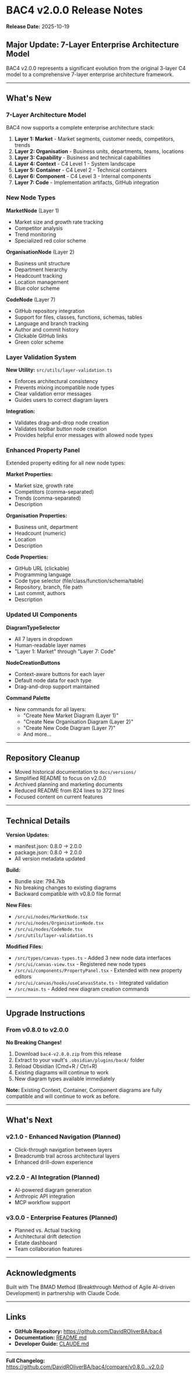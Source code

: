 # BAC4 v2.0.0 Release Notes

**Release Date:** 2025-10-19

## Major Update: 7-Layer Enterprise Architecture Model

BAC4 v2.0.0 represents a significant evolution from the original 3-layer C4 model to a comprehensive 7-layer enterprise architecture framework.

---

## What's New

### 7-Layer Architecture Model

BAC4 now supports a complete enterprise architecture stack:

1. **Layer 1: Market** - Market segments, customer needs, competitors, trends
2. **Layer 2: Organisation** - Business units, departments, teams, locations
3. **Layer 3: Capability** - Business and technical capabilities
4. **Layer 4: Context** - C4 Level 1 - System landscape
5. **Layer 5: Container** - C4 Level 2 - Technical containers
6. **Layer 6: Component** - C4 Level 3 - Internal components
7. **Layer 7: Code** - Implementation artifacts, GitHub integration

### New Node Types

**MarketNode** (Layer 1)
- Market size and growth rate tracking
- Competitor analysis
- Trend monitoring
- Specialized red color scheme

**OrganisationNode** (Layer 2)
- Business unit structure
- Department hierarchy
- Headcount tracking
- Location management
- Blue color scheme

**CodeNode** (Layer 7)
- GitHub repository integration
- Support for files, classes, functions, schemas, tables
- Language and branch tracking
- Author and commit history
- Clickable GitHub links
- Green color scheme

### Layer Validation System

**New Utility:** `src/utils/layer-validation.ts`

- Enforces architectural consistency
- Prevents mixing incompatible node types
- Clear validation error messages
- Guides users to correct diagram layers

**Integration:**
- Validates drag-and-drop node creation
- Validates toolbar button node creation
- Provides helpful error messages with allowed node types

### Enhanced Property Panel

Extended property editing for all new node types:

**Market Properties:**
- Market size, growth rate
- Competitors (comma-separated)
- Trends (comma-separated)
- Description

**Organisation Properties:**
- Business unit, department
- Headcount (numeric)
- Location
- Description

**Code Properties:**
- GitHub URL (clickable)
- Programming language
- Code type selector (file/class/function/schema/table)
- Repository, branch, file path
- Last commit, authors
- Description

### Updated UI Components

**DiagramTypeSelector**
- All 7 layers in dropdown
- Human-readable layer names
- "Layer 1: Market" through "Layer 7: Code"

**NodeCreationButtons**
- Context-aware buttons for each layer
- Default node data for each type
- Drag-and-drop support maintained

**Command Palette**
- New commands for all layers:
  - "Create New Market Diagram (Layer 1)"
  - "Create New Organisation Diagram (Layer 2)"
  - "Create New Code Diagram (Layer 7)"
  - And more...

---

## Repository Cleanup

- Moved historical documentation to `docs/versions/`
- Simplified README to focus on v2.0.0
- Archived planning and marketing documents
- Reduced README from 824 lines to 372 lines
- Focused content on current features

---

## Technical Details

**Version Updates:**
- manifest.json: 0.8.0 → 2.0.0
- package.json: 0.8.0 → 2.0.0
- All version metadata updated

**Build:**
- Bundle size: 794.7kb
- No breaking changes to existing diagrams
- Backward compatible with v0.8.0 file format

**New Files:**
- `/src/ui/nodes/MarketNode.tsx`
- `/src/ui/nodes/OrganisationNode.tsx`
- `/src/ui/nodes/CodeNode.tsx`
- `/src/utils/layer-validation.ts`

**Modified Files:**
- `/src/types/canvas-types.ts` - Added 3 new node data interfaces
- `/src/ui/canvas-view.tsx` - Registered new node types
- `/src/ui/components/PropertyPanel.tsx` - Extended with new property editors
- `/src/ui/canvas/hooks/useCanvasState.ts` - Integrated validation
- `/src/main.ts` - Added new diagram creation commands

---

## Upgrade Instructions

### From v0.8.0 to v2.0.0

**No Breaking Changes!**

1. Download `bac4-v2.0.0.zip` from this release
2. Extract to your vault's `.obsidian/plugins/bac4/` folder
3. Reload Obsidian (Cmd+R / Ctrl+R)
4. Existing diagrams will continue to work
5. New diagram types available immediately

**Note:** Existing Context, Container, Component diagrams are fully compatible and will continue to work as before.

---

## What's Next

### v2.1.0 - Enhanced Navigation (Planned)
- Click-through navigation between layers
- Breadcrumb trail across architectural layers
- Enhanced drill-down experience

### v2.2.0 - AI Integration (Planned)
- AI-powered diagram generation
- Anthropic API integration
- MCP workflow support

### v3.0.0 - Enterprise Features (Planned)
- Planned vs. Actual tracking
- Architectural drift detection
- Estate dashboard
- Team collaboration features

---

## Acknowledgments

Built with The BMAD Method (Breakthrough Method of Agile AI-driven Development) in partnership with Claude Code.

---

## Links

- **GitHub Repository:** https://github.com/DavidROliverBA/bac4
- **Documentation:** [README.md](../../README.md)
- **Developer Guide:** [CLAUDE.md](../../CLAUDE.md)

---

**Full Changelog:** https://github.com/DavidROliverBA/bac4/compare/v0.8.0...v2.0.0
